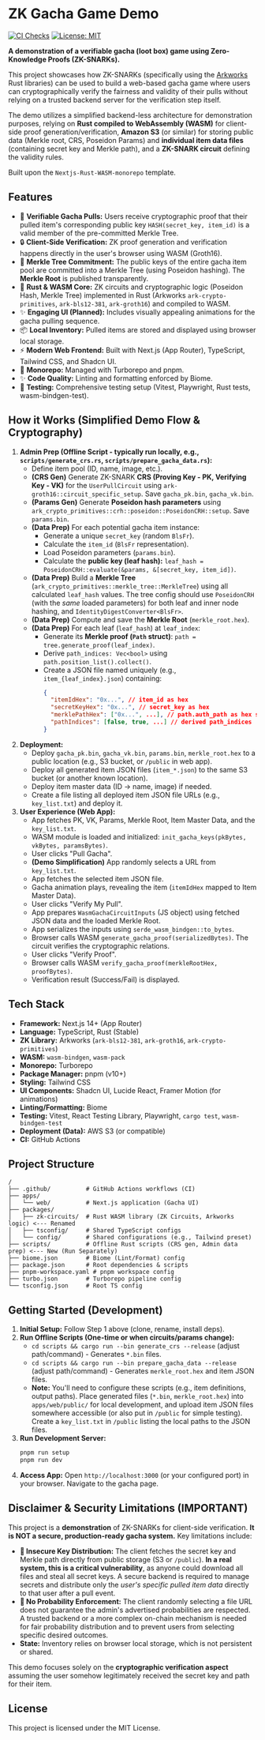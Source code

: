 # ZK Gacha Game Demo

[![CI Checks](https://github.com/YOUR_USERNAME/zk-gacha-game/actions/workflows/ci.yml/badge.svg)](https://github.com/YOUR_USERNAME/zk-gacha-game/actions/workflows/ci.yml)
[![License: MIT](https://img.shields.io/badge/License-MIT-yellow.svg)](https://opensource.org/licenses/MIT)

**A demonstration of a verifiable gacha (loot box) game using Zero-Knowledge Proofs (ZK-SNARKs).**

This project showcases how ZK-SNARKs (specifically using the [Arkworks](https://arkworks.rs/) Rust libraries) can be used to build a web-based gacha game where users can cryptographically verify the fairness and validity of their pulls without relying on a trusted backend server for the verification step itself.

The demo utilizes a simplified backend-less architecture for demonstration purposes, relying on **Rust compiled to WebAssembly (WASM)** for client-side proof generation/verification, **Amazon S3** (or similar) for storing public data (Merkle root, CRS, Poseidon Params) and **individual item data files** (containing secret key and Merkle path), and a **ZK-SNARK circuit** defining the validity rules.

Built upon the `Nextjs-Rust-WASM-monorepo` template.

## Features

*   🎲 **Verifiable Gacha Pulls:** Users receive cryptographic proof that their pulled item's corresponding public key `HASH(secret_key, item_id)` is a valid member of the pre-committed Merkle Tree.
*   🔒 **Client-Side Verification:** ZK proof generation and verification happens directly in the user's browser using WASM (Groth16).
*   🌳 **Merkle Tree Commitment:** The public keys of the entire gacha item pool are committed into a Merkle Tree (using Poseidon hashing). The **Merkle Root** is published transparently.
*   🦀 **Rust & WASM Core:** ZK circuits and cryptographic logic (Poseidon Hash, Merkle Tree) implemented in Rust (Arkworks `ark-crypto-primitives`, `ark-bls12-381`, `ark-groth16`) and compiled to WASM.
*   ✨ **Engaging UI (Planned):** Includes visually appealing animations for the gacha pulling sequence.
*   📦 **Local Inventory:** Pulled items are stored and displayed using browser local storage.
*   ⚡ **Modern Web Frontend:** Built with Next.js (App Router), TypeScript, Tailwind CSS, and Shadcn UI.
*   🚀 **Monorepo:** Managed with Turborepo and pnpm.
*   ✨ **Code Quality:** Linting and formatting enforced by Biome.
*   🧪 **Testing:** Comprehensive testing setup (Vitest, Playwright, Rust tests, wasm-bindgen-test).

## How it Works (Simplified Demo Flow & Cryptography)

1.  **Admin Prep (Offline Script - typically run locally, e.g., `scripts/generate_crs.rs`, `scripts/prepare_gacha_data.rs`):**
    *   Define item pool (ID, name, image, etc.).
    *   **(CRS Gen)** Generate ZK-SNARK **CRS (Proving Key - PK, Verifying Key - VK)** for the `UserPullCircuit` using `ark-groth16::circuit_specific_setup`. Save `gacha_pk.bin`, `gacha_vk.bin`.
    *   **(Params Gen)** Generate **Poseidon hash parameters** using `ark_crypto_primitives::crh::poseidon::PoseidonCRH::setup`. Save `params.bin`.
    *   **(Data Prep)** For each potential gacha item instance:
        *   Generate a unique `secret_key` (random `BlsFr`).
        *   Calculate the `item_id` (`BlsFr` representation).
        *   Load Poseidon parameters (`params.bin`).
        *   Calculate the **public key (leaf hash):** `leaf_hash = PoseidonCRH::evaluate(&params, &[secret_key, item_id])`.
    *   **(Data Prep)** Build a **Merkle Tree** (`ark_crypto_primitives::merkle_tree::MerkleTree`) using all calculated `leaf_hash` values. The tree config should use `PoseidonCRH` (with the *same* loaded parameters) for both leaf and inner node hashing, and `IdentityDigestConverter<BlsFr>`.
    *   **(Data Prep)** Compute and save the **Merkle Root** (`merkle_root.hex`).
    *   **(Data Prep)** For each leaf (`leaf_hash`) at `leaf_index`:
        *   Generate its **Merkle proof (`Path` struct)**: `path = tree.generate_proof(leaf_index)`.
        *   Derive `path_indices: Vec<bool>` using `path.position_list().collect()`.
        *   Create a JSON file named uniquely (e.g., `item_{leaf_index}.json`) containing:
            ```json
            {
              "itemIdHex": "0x...", // item_id as hex
              "secretKeyHex": "0x...", // secret_key as hex
              "merklePathHex": ["0x...", ...], // path.auth_path as hex strings
              "pathIndices": [false, true, ...] // derived path_indices
            }
            ```
2.  **Deployment:**
    *   Deploy `gacha_pk.bin`, `gacha_vk.bin`, `params.bin`, `merkle_root.hex` to a public location (e.g., S3 bucket, or `/public` in web app).
    *   Deploy all generated item JSON files (`item_*.json`) to the same S3 bucket (or another known location).
    *   Deploy item master data (ID -> name, image) if needed.
    *   Create a file listing all deployed item JSON file URLs (e.g., `key_list.txt`) and deploy it.
3.  **User Experience (Web App):**
    *   App fetches PK, VK, Params, Merkle Root, Item Master Data, and the `key_list.txt`.
    *   WASM module is loaded and initialized: `init_gacha_keys(pkBytes, vkBytes, paramsBytes)`.
    *   User clicks "Pull Gacha".
    *   **(Demo Simplification)** App randomly selects a URL from `key_list.txt`.
    *   App fetches the selected item JSON file.
    *   Gacha animation plays, revealing the item (`itemIdHex` mapped to Item Master Data).
    *   User clicks "Verify My Pull".
    *   App prepares `WasmGachaCircuitInputs` (JS object) using fetched JSON data and the loaded Merkle Root.
    *   App serializes the inputs using `serde_wasm_bindgen::to_bytes`.
    *   Browser calls WASM `generate_gacha_proof(serializedBytes)`. The circuit verifies the cryptographic relations.
    *   User clicks "Verify Proof".
    *   Browser calls WASM `verify_gacha_proof(merkleRootHex, proofBytes)`.
    *   Verification result (Success/Fail) is displayed.

## Tech Stack

*   **Framework:** Next.js 14+ (App Router)
*   **Language:** TypeScript, Rust (Stable)
*   **ZK Library:** Arkworks (`ark-bls12-381`, `ark-groth16`, `ark-crypto-primitives`)
*   **WASM:** `wasm-bindgen`, `wasm-pack`
*   **Monorepo:** Turborepo
*   **Package Manager:** pnpm (v10+)
*   **Styling:** Tailwind CSS
*   **UI Components:** Shadcn UI, Lucide React, Framer Motion (for animations)
*   **Linting/Formatting:** Biome
*   **Testing:** Vitest, React Testing Library, Playwright, `cargo test`, `wasm-bindgen-test`
*   **Deployment (Data):** AWS S3 (or compatible)
*   **CI:** GitHub Actions

## Project Structure

```
/
├── .github/          # GitHub Actions workflows (CI)
├── apps/
│   └── web/          # Next.js application (Gacha UI)
├── packages/
│   ├── zk-circuits/  # Rust WASM library (ZK Circuits, Arkworks logic) <--- Renamed
│   ├── tsconfig/     # Shared TypeScript configs
│   └── config/       # Shared configurations (e.g., Tailwind preset)
├── scripts/          # Offline Rust scripts (CRS gen, Admin data prep) <--- New (Run Separately)
├── biome.json        # Biome (Lint/Format) config
├── package.json      # Root dependencies & scripts
├── pnpm-workspace.yaml # pnpm workspace config
├── turbo.json        # Turborepo pipeline config
└── tsconfig.json     # Root TS config
```

## Getting Started (Development)

1.  **Initial Setup:** Follow Step 1 above (clone, rename, install deps).
2.  **Run Offline Scripts (One-time or when circuits/params change):**
    *   `cd scripts && cargo run --bin generate_crs --release` (adjust path/command) - Generates `*.bin` files.
    *   `cd scripts && cargo run --bin prepare_gacha_data --release` (adjust path/command) - Generates `merkle_root.hex` and item JSON files.
    *   **Note:** You'll need to configure these scripts (e.g., item definitions, output paths). Place generated files (`*.bin`, `merkle_root.hex`) into `apps/web/public/` for local development, and upload item JSON files somewhere accessible (or also put in `/public` for simple testing). Create a `key_list.txt` in `/public` listing the local paths to the JSON files.
3.  **Run Development Server:**
    ```bash
    pnpm run setup
    pnpm run dev
    ```
4.  **Access App:** Open `http://localhost:3000` (or your configured port) in your browser. Navigate to the gacha page.

## Disclaimer & Security Limitations (IMPORTANT)

This project is a **demonstration** of ZK-SNARKs for client-side verification. **It is NOT a secure, production-ready gacha system.** Key limitations include:

*   **🚫 Insecure Key Distribution:** The client fetches the secret key and Merkle path directly from public storage (S3 or `/public`). **In a real system, this is a critical vulnerability**, as anyone could download all files and steal all secret keys. A secure backend is required to manage secrets and distribute only the *user's specific pulled item data* directly to that user after a pull event.
*   **🚫 No Probability Enforcement:** The client randomly selecting a file URL does not guarantee the admin's advertised probabilities are respected. A trusted backend or a more complex on-chain mechanism is needed for fair probability distribution and to prevent users from selecting specific desired outcomes.
*   **State:** Inventory relies on browser local storage, which is not persistent or shared.

This demo focuses solely on the **cryptographic verification aspect** assuming the user somehow legitimately received the secret key and path for their item.

## License

This project is licensed under the MIT License.
